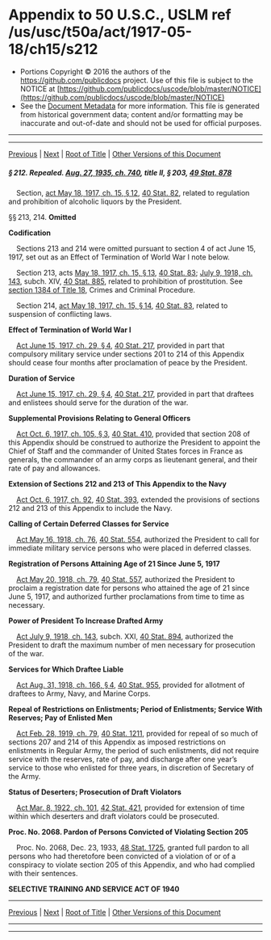 ---
---

# Appendix to 50 U.S.C., USLM ref /us/usc/t50a/act/1917-05-18/ch15/s212

* Portions Copyright © 2016 the authors of the https://github.com/publicdocs project.
  Use of this file is subject to the NOTICE at [https://github.com/publicdocs/uscode/blob/master/NOTICE](https://github.com/publicdocs/uscode/blob/master/NOTICE)
* See the [Document Metadata](././../../../../../..//README.md) for more information.
  This file is generated from historical government data; content and/or formatting may be inaccurate and out-of-date and should not be used for official purposes.

----------
----------

[Previous](./../../../../../..//us/usc/t50a/act/1917-05-18/ch15/m__us_usc_t50a_act_1917-05-18_ch15.md) | [Next](./../../../../../..//us/usc/t50a/act/1940-09-16/ch720/m__us_usc_t50a_act_1940-09-16_ch720.md) | [Root of Title](./../../../../../../) | [Other Versions of this Document](https://publicdocs.github.io/go/links?ns=uslm&ref=%2Fus%2Fusc%2Ft50a%2Fact%2F1917-05-18%2Fch15%2Fs212)

##### § 212. Repealed. [Aug. 27, 1935, ch. 740][/us/act/1935-08-27/ch740], title II, § 203, [49 Stat. 878][/us/stat/49/878]

    Section, [act May 18, 1917, ch. 15, § 12][/us/act/1917-05-18/ch15/s12], [40 Stat. 82][/us/stat/40/82], related to regulation and prohibition of alcoholic liquors by the President.

§§ 213, 214. __Omitted__ 

 __Codification__ 

    Sections 213 and 214 were omitted pursuant to section 4 of act June 15, 1917, set out as an Effect of Termination of World War I note below.

    Section 213, acts [May 18, 1917, ch. 15, § 13][/us/act/1917-05-18/ch15/s13], [40 Stat. 83][/us/stat/40/83]; [July 9, 1918, ch. 143][/us/act/1918-07-09/ch143], subch. XIV, [40 Stat. 885][/us/stat/40/885], related to prohibition of prostitution. See [section 1384 of Title 18][/us/usc/t18/s1384], Crimes and Criminal Procedure.

    Section 214, [act May 18, 1917, ch. 15, § 14][/us/act/1917-05-18/ch15/s14], [40 Stat. 83][/us/stat/40/83], related to suspension of conflicting laws.

 __Effect of Termination of World War I__ 

    [Act June 15, 1917, ch. 29, § 4][/us/act/1917-06-15/ch29/s4], [40 Stat. 217][/us/stat/40/217], provided in part that compulsory military service under sections 201 to 214 of this Appendix should cease four months after proclamation of peace by the President.

 __Duration of Service__ 

    [Act June 15, 1917, ch. 29, § 4][/us/act/1917-06-15/ch29/s4], [40 Stat. 217][/us/stat/40/217], provided in part that draftees and enlistees should serve for the duration of the war.

 __Supplemental Provisions Relating to General Officers__ 

    [Act Oct. 6, 1917, ch. 105, § 3][/us/act/1917-10-06/ch105/s3], [40 Stat. 410][/us/stat/40/410], provided that section 208 of this Appendix should be construed to authorize the President to appoint the Chief of Staff and the commander of United States forces in France as generals, the commander of an army corps as lieutenant general, and their rate of pay and allowances.

 __Extension of Sections 212 and 213 of This Appendix to the Navy__ 

    [Act Oct. 6, 1917, ch. 92][/us/act/1917-10-06/ch92], [40 Stat. 393][/us/stat/40/393], extended the provisions of sections 212 and 213 of this Appendix to include the Navy.

 __Calling of Certain Deferred Classes for Service__ 

    [Act May 16, 1918, ch. 76][/us/act/1918-05-16/ch76], [40 Stat. 554][/us/stat/40/554], authorized the President to call for immediate military service persons who were placed in deferred classes.

 __Registration of Persons Attaining Age of 21 Since__  __June 5, 1917__ 

    [Act May 20, 1918, ch. 79][/us/act/1918-05-20/ch79], [40 Stat. 557][/us/stat/40/557], authorized the President to proclaim a registration date for persons who attained the age of 21 since June 5, 1917, and authorized further proclamations from time to time as necessary.

 __Power of President To Increase Drafted Army__ 

    [Act July 9, 1918, ch. 143][/us/act/1918-07-09/ch143], subch. XXI, [40 Stat. 894][/us/stat/40/894], authorized the President to draft the maximum number of men necessary for prosecution of the war.

 __Services for Which Draftee Liable__ 

    [Act Aug. 31, 1918, ch. 166, § 4][/us/act/1918-08-31/ch166/s4], [40 Stat. 955][/us/stat/40/955], provided for allotment of draftees to Army, Navy, and Marine Corps.

 __Repeal of Restrictions on Enlistments; Period of Enlistments; Service With Reserves; Pay of Enlisted Men__ 

    [Act Feb. 28, 1919, ch. 79][/us/act/1919-02-28/ch79], [40 Stat. 1211][/us/stat/40/1211], provided for repeal of so much of sections 207 and 214 of this Appendix as imposed restrictions on enlistments in Regular Army, the period of such enlistments, did not require service with the reserves, rate of pay, and discharge after one year’s service to those who enlisted for three years, in discretion of Secretary of the Army.

 __Status of Deserters; Prosecution of Draft Violators__ 

    [Act Mar. 8, 1922, ch. 101][/us/act/1922-03-08/ch101], [42 Stat. 421][/us/stat/42/421], provided for extension of time within which deserters and draft violators could be prosecuted.

 __Proc. No. 2068. Pardon of Persons Convicted of Violating Section 205__ 

    Proc. No. 2068, Dec. 23, 1933, [48 Stat. 1725][/us/stat/48/1725], granted full pardon to all persons who had theretofore been convicted of a violation of or of a conspiracy to violate section 205 of this Appendix, and who had complied with their sentences.

 __SELECTIVE TRAINING AND SERVICE ACT OF 1940__ 

----------

[Previous](./../../../../../..//us/usc/t50a/act/1917-05-18/ch15/m__us_usc_t50a_act_1917-05-18_ch15.md) | [Next](./../../../../../..//us/usc/t50a/act/1940-09-16/ch720/m__us_usc_t50a_act_1940-09-16_ch720.md) | [Root of Title](./../../../../../../) | [Other Versions of this Document](https://publicdocs.github.io/go/links?ns=uslm&ref=%2Fus%2Fusc%2Ft50a%2Fact%2F1917-05-18%2Fch15%2Fs212)

----------
----------

[/us/act/1935-08-27/ch740]: https://publicdocs.github.io/go/links?ns=uslm&ref=%2Fus%2Fact%2F1935-08-27%2Fch740
[/us/stat/49/878]: https://publicdocs.github.io/go/links?ns=uslm&ref=%2Fus%2Fstat%2F49%2F878
[/us/act/1917-05-18/ch15/s12]: https://publicdocs.github.io/go/links?ns=uslm&ref=%2Fus%2Fact%2F1917-05-18%2Fch15%2Fs12
[/us/stat/40/82]: https://publicdocs.github.io/go/links?ns=uslm&ref=%2Fus%2Fstat%2F40%2F82
[/us/act/1917-05-18/ch15/s13]: https://publicdocs.github.io/go/links?ns=uslm&ref=%2Fus%2Fact%2F1917-05-18%2Fch15%2Fs13
[/us/stat/40/83]: https://publicdocs.github.io/go/links?ns=uslm&ref=%2Fus%2Fstat%2F40%2F83
[/us/act/1918-07-09/ch143]: https://publicdocs.github.io/go/links?ns=uslm&ref=%2Fus%2Fact%2F1918-07-09%2Fch143
[/us/stat/40/885]: https://publicdocs.github.io/go/links?ns=uslm&ref=%2Fus%2Fstat%2F40%2F885
[/us/usc/t18/s1384]: https://publicdocs.github.io/go/links?ns=uslm&ref=%2Fus%2Fusc%2Ft18%2Fs1384
[/us/act/1917-05-18/ch15/s14]: https://publicdocs.github.io/go/links?ns=uslm&ref=%2Fus%2Fact%2F1917-05-18%2Fch15%2Fs14
[/us/stat/40/83]: https://publicdocs.github.io/go/links?ns=uslm&ref=%2Fus%2Fstat%2F40%2F83
[/us/act/1917-06-15/ch29/s4]: https://publicdocs.github.io/go/links?ns=uslm&ref=%2Fus%2Fact%2F1917-06-15%2Fch29%2Fs4
[/us/stat/40/217]: https://publicdocs.github.io/go/links?ns=uslm&ref=%2Fus%2Fstat%2F40%2F217
[/us/act/1917-06-15/ch29/s4]: https://publicdocs.github.io/go/links?ns=uslm&ref=%2Fus%2Fact%2F1917-06-15%2Fch29%2Fs4
[/us/stat/40/217]: https://publicdocs.github.io/go/links?ns=uslm&ref=%2Fus%2Fstat%2F40%2F217
[/us/act/1917-10-06/ch105/s3]: https://publicdocs.github.io/go/links?ns=uslm&ref=%2Fus%2Fact%2F1917-10-06%2Fch105%2Fs3
[/us/stat/40/410]: https://publicdocs.github.io/go/links?ns=uslm&ref=%2Fus%2Fstat%2F40%2F410
[/us/act/1917-10-06/ch92]: https://publicdocs.github.io/go/links?ns=uslm&ref=%2Fus%2Fact%2F1917-10-06%2Fch92
[/us/stat/40/393]: https://publicdocs.github.io/go/links?ns=uslm&ref=%2Fus%2Fstat%2F40%2F393
[/us/act/1918-05-16/ch76]: https://publicdocs.github.io/go/links?ns=uslm&ref=%2Fus%2Fact%2F1918-05-16%2Fch76
[/us/stat/40/554]: https://publicdocs.github.io/go/links?ns=uslm&ref=%2Fus%2Fstat%2F40%2F554
[/us/act/1918-05-20/ch79]: https://publicdocs.github.io/go/links?ns=uslm&ref=%2Fus%2Fact%2F1918-05-20%2Fch79
[/us/stat/40/557]: https://publicdocs.github.io/go/links?ns=uslm&ref=%2Fus%2Fstat%2F40%2F557
[/us/act/1918-07-09/ch143]: https://publicdocs.github.io/go/links?ns=uslm&ref=%2Fus%2Fact%2F1918-07-09%2Fch143
[/us/stat/40/894]: https://publicdocs.github.io/go/links?ns=uslm&ref=%2Fus%2Fstat%2F40%2F894
[/us/act/1918-08-31/ch166/s4]: https://publicdocs.github.io/go/links?ns=uslm&ref=%2Fus%2Fact%2F1918-08-31%2Fch166%2Fs4
[/us/stat/40/955]: https://publicdocs.github.io/go/links?ns=uslm&ref=%2Fus%2Fstat%2F40%2F955
[/us/act/1919-02-28/ch79]: https://publicdocs.github.io/go/links?ns=uslm&ref=%2Fus%2Fact%2F1919-02-28%2Fch79
[/us/stat/40/1211]: https://publicdocs.github.io/go/links?ns=uslm&ref=%2Fus%2Fstat%2F40%2F1211
[/us/act/1922-03-08/ch101]: https://publicdocs.github.io/go/links?ns=uslm&ref=%2Fus%2Fact%2F1922-03-08%2Fch101
[/us/stat/42/421]: https://publicdocs.github.io/go/links?ns=uslm&ref=%2Fus%2Fstat%2F42%2F421
[/us/stat/48/1725]: https://publicdocs.github.io/go/links?ns=uslm&ref=%2Fus%2Fstat%2F48%2F1725


